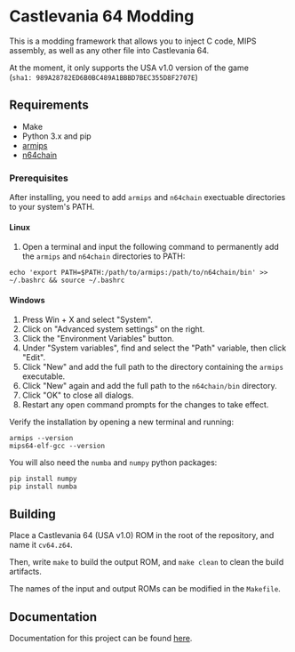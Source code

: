 # Castlevania 64 Modding

This is a modding framework that allows you to inject C code, MIPS assembly, as well as any other file into Castlevania 64.

At the moment, it only supports the USA v1.0 version of the game</br>
(`sha1: 989A28782ED6B0BC489A1BBBD7BEC355D8F2707E`)

## Requirements
* Make
* Python 3.x and pip
* [armips](https://github.com/Kingcom/armips)
* [n64chain](https://github.com/tj90241/n64chain)

### Prerequisites
After installing, you need to add `armips` and `n64chain` exectuable directories to your system's PATH.

#### Linux
1. Open a terminal and input the following command to permanently add the `armips` and `n64chain` directories to PATH:
```
echo 'export PATH=$PATH:/path/to/armips:/path/to/n64chain/bin' >> ~/.bashrc && source ~/.bashrc
```

#### Windows

1. Press Win + X and select "System".
2. Click on "Advanced system settings" on the right.
3. Click the "Environment Variables" button.
4. Under "System variables", find and select the "Path" variable, then click "Edit".
5. Click "New" and add the full path to the directory containing the `armips` executable.
6. Click "New" again and add the full path to the `n64chain/bin` directory.
7. Click "OK" to close all dialogs.
8. Restart any open command prompts for the changes to take effect.

Verify the installation by opening a new terminal and running:

```
armips --version
mips64-elf-gcc --version
```

You will also need the `numba` and `numpy` python packages:
```
pip install numpy
pip install numba
```

## Building
Place a Castlevania 64 (USA v1.0) ROM in the root of the repository, and name it `cv64.z64`.

Then, write `make` to build the output ROM, and `make clean` to clean the build artifacts.

The names of the input and output ROMs can be modified in the `Makefile`.

## Documentation
Documentation for this project can be found [here](docs/index.md).
